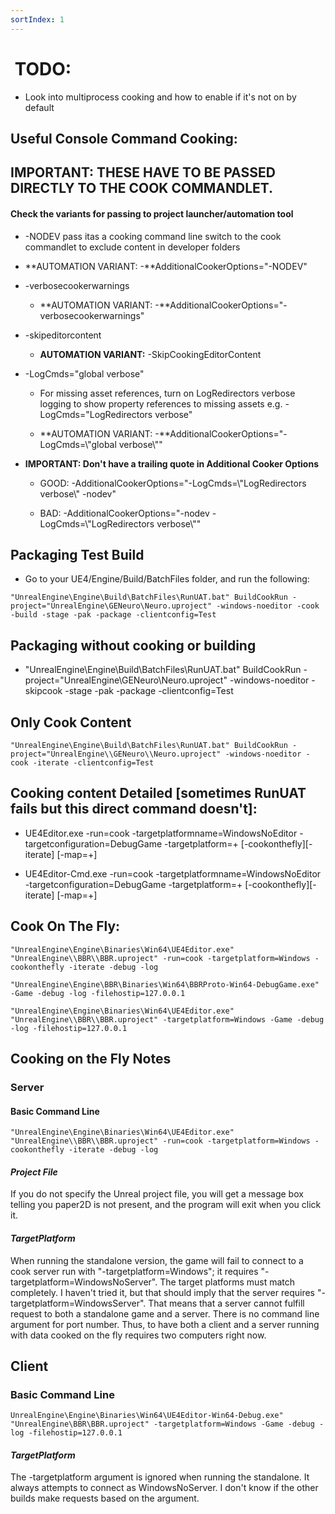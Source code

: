 ```yaml
---
sortIndex: 1
---
```


#  TODO:

- Look into multiprocess cooking and how to enable if it's not on by default

## Useful Console Command Cooking:

## IMPORTANT: THESE HAVE TO BE PASSED DIRECTLY TO THE COOK COMMANDLET.

#### Check the variants for passing to project launcher/automation tool

- \-NODEV pass itas a cooking command line switch to the cook commandlet to exclude content in developer folders

- **AUTOMATION VARIANT: -**AdditionalCookerOptions="-NODEV"

- \-verbosecookerwarnings

  - **AUTOMATION VARIANT: -**AdditionalCookerOptions="-verbosecookerwarnings"

- \-skipeditorcontent

  - **AUTOMATION VARIANT:** -SkipCookingEditorContent

- \-LogCmds="global verbose"

  - For missing asset references, turn on LogRedirectors verbose logging to show property references to missing assets e.g. -LogCmds="LogRedirectors verbose"

  - **AUTOMATION VARIANT: -**AdditionalCookerOptions="-LogCmds=\\"global verbose\\""

- **IMPORTANT: Don't have a trailing quote in Additional Cooker Options**

  - GOOD: -AdditionalCookerOptions="-LogCmds=\\"LogRedirectors verbose\\" -nodev"

  - BAD: -AdditionalCookerOptions="-nodev -LogCmds=\\"LogRedirectors verbose\\""

## Packaging Test Build

- Go to your UE4/Engine/Build/BatchFiles folder, and run the following:

```batch
"UnrealEngine\Engine\Build\BatchFiles\RunUAT.bat" BuildCookRun -project="UnrealEngine\GENeuro\Neuro.uproject" -windows-noeditor -cook -build -stage -pak -package -clientconfig=Test
```

## Packaging without cooking or building

- "UnrealEngine\\Engine\\Build\\BatchFiles\\RunUAT.bat" BuildCookRun -project="UnrealEngine\\GENeuro\\Neuro.uproject" -windows-noeditor -skipcook -stage -pak -package -clientconfig=Test

## Only Cook Content

```batch
"UnrealEngine\Engine\Build\BatchFiles\RunUAT.bat" BuildCookRun -project="UnrealEngine\\GENeuro\\Neuro.uproject" -windows-noeditor -cook -iterate -clientconfig=Test
```

## Cooking content Detailed \[sometimes RunUAT fails but this direct command doesn't]:

- UE4Editor.exe <uproject> -run=cook -targetplatformname=WindowsNoEditor -targetconfiguration=DebugGame -targetplatform=<Plat1>+<Plat2> [-cookonthefly][-iterate] [-map=<Map1>+<Map2>]

- UE4Editor-Cmd.exe <uproject> -run=cook -targetplatformname=WindowsNoEditor -targetconfiguration=DebugGame -targetplatform=<Plat1>+<Plat2> [-cookonthefly][-iterate] [-map=<Map1>+<Map2>]

## Cook On The Fly:

```batch
"UnrealEngine\Engine\Binaries\Win64\UE4Editor.exe" "UnrealEngine\\BBR\\BBR.uproject" -run=cook -targetplatform=Windows -cookonthefly -iterate -debug -log

"UnrealEngine\Engine\BBR\Binaries\Win64\BBRProto-Win64-DebugGame.exe" -Game -debug -log -filehostip=127.0.0.1

"UnrealEngine\Engine\Binaries\Win64\UE4Editor.exe" "UnrealEngine\\BBR\\BBR.uproject" -targetplatform=Windows -Game -debug -log -filehostip=127.0.0.1
```

## Cooking on the Fly Notes

### Server

#### Basic Command Line

```batch
"UnrealEngine\Engine\Binaries\Win64\UE4Editor.exe" "UnrealEngine\\BBR\\BBR.uproject" -run=cook -targetplatform=Windows -cookonthefly -iterate -debug -log
```

#### *Project File*

If you do not specify the Unreal project file, you will get a message box telling you paper2D is not present, and the program will exit when you click it.

#### *TargetPlatform*

When running the standalone version, the game will fail to connect to a cook server run with "-targetplatform=Windows"; it requires "-targetplatform=WindowsNoServer". The target platforms must match completely. I haven't tried it, but that should imply that the server requires "-targetplatform=WindowsServer". That means that a server cannot fulfill request to both a standalone game and a server. There is no command line argument for port number. Thus, to have both a client and a server running with data cooked on the fly requires two computers right now.

## Client

### Basic Command Line

```batch
UnrealEngine\Engine\Binaries\Win64\UE4Editor-Win64-Debug.exe" "UnrealEngine\BBR\BBR.uproject" -targetplatform=Windows -Game -debug -log -filehostip=127.0.0.1
```

#### *TargetPlatform*

The -targetplatform argument is ignored when running the standalone. It always attempts to connect as WindowsNoServer. I don't know if the other builds make requests based on the argument.

